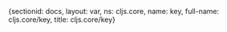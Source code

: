 {sectionid: docs, layout: var, ns: cljs.core, name: key, full-name: cljs.core/key,
  title: cljs.core/key}
